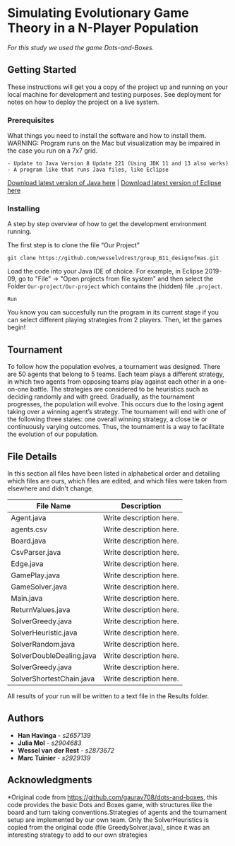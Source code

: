 # Simulating Evolutionary Game Theory in a N-Player Population

_For this study we used the game Dots-and-Boxes._

## Getting Started

These instructions will get you a copy of the project up and running on your local machine for development and testing purposes. See deployment for notes on how to deploy the project on a live system.

### Prerequisites

What things you need to install the software and how to install them. WARNING: Program runs on the Mac but visualization may be impaired in the case you run on a 7x7 grid.

```
- Update to Java Version 8 Update 221 (Using JDK 11 and 13 also works)
- A program like that runs Java files, like Eclipse

```
[Download latest version of Java here](https://www.java.com/en/download/) |
[Download latest version of Eclipse here](https://www.eclipse.org/downloads/)

### Installing

A step by step overview of how to get the development environment running.

The first step is to clone the file “Our Project”

```
git clone https://github.com/wesselvdrest/group_B11_designofmas.git
```

Load the code into your Java IDE of choice. For example, in Eclipse 2019-09, go to "File" -> "Open projects from file system" and then select the Folder `Our-project/Our-project` which contains the (hidden) file `.project`.

```
Run
```

You know you can succesfully run the program in its current stage if you can select different playing strategies from 2 players. Then, let the games begin!

## Tournament
To follow how the population evolves, a tournament was designed. There are 50 agents that belong to 5 teams. Each team plays a different strategy, in which two agents from opposing teams play against each other in a one-on-one battle. The strategies are considered to be heuristics such as deciding randomly and with greed. Gradually, as the tournament progresses, the population will evolve. This occurs due to the losing agent taking over a winning agent’s strategy. The tournament will end with one of the following three states: one overall winning strategy, a close tie or continuously varying outcomes. Thus, the tournament is a way to facilitate the evolution of our population.

## File Details
In this section all files have been listed in alphabetical order and detailing which files are ours, which files are edited, and which files were taken from elsewhere and didn't change.

File Name |	Description
------------ | 	-------------
Agent.java |	Write description here.
agents.csv |	Write description here.
Board.java |	Write description here.
CsvParser.java |	Write description here.
Edge.java |	Write description here.
GamePlay.java |	Write description here.
GameSolver.java |	Write description here.
Main.java |	Write description here.
ReturnValues.java |	Write description here.
SolverGreedy.java |	Write description here.
SolverHeuristic.java |	Write description here.
SolverRandom.java |	Write description here.
SolverDoubleDealing.java |	Write description here.
SolverGreedy.java |	Write description here.
SolverShortestChain.java |	Write description here.

All results of your run will be written to a text file in the Results folder.

## Authors

* **Han Havinga** - *s2657139*
* **Julia Mol** - *s2904683*
* **Wessel van der Rest** - *s2873672*
* **Marc Tuinier** - *s2929139*

## Acknowledgments

*Original code from https://github.com/gaurav708/dots-and-boxes, this code provides the basic Dots and Boxes game, with structures like the board and turn taking conventions.Strategies of agents and the tournament setup are implemented by our own team. Only the SolverHeuristics is copied from the original code (file GreedySolver.java), since it was an interesting strategy to add to our own strategies


